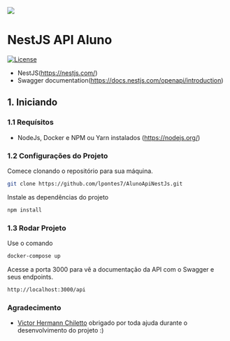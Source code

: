 <img src="https://miro.medium.com/max/875/1*POcSb9jzwC8iNDEGQ0xhOQ.png" />&nbsp;


# NestJS API Aluno

[![License](https://img.shields.io/github/license/saluki/nestjs-template.svg)](https://github.com/saluki/nestjs-template/blob/master/LICENSE)

- NestJS(https://nestjs.com/) 
- Swagger documentation(https://docs.nestjs.com/openapi/introduction)

## 1. Iniciando 

### 1.1 Requísitos 

- NodeJs, Docker e NPM ou Yarn instalados (https://nodejs.org/)

### 1.2 Configurações do Projeto 

Comece clonando o repositório para sua máquina. 

```sh
git clone https://github.com/lpontes7/AlunoApiNestJs.git
```
Instale as dependências do projeto 

```sh
npm install
```

### 1.3 Rodar Projeto

Use o comando 

```sh
docker-compose up
```
Acesse a porta 3000 para vê a documentação da API com o Swagger e seus endpoints. 

```sh
http://localhost:3000/api
```

### Agradecimento

- <a href="https://github.com/vitorhnn">Victor Hermann Chiletto</a>
obrigado por toda ajuda durante o desenvolvimento do projeto :)

 
